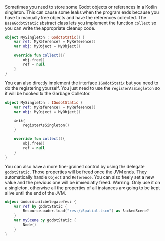 Sometimes you need to store some Godot objects or references in a Kotlin singleton. This can cause some leaks when the program ends because you have to manually free objects and have the references collected. The `BaseGodotStatic` abstract class lets you implement the function `collect` so you can write the appropriate cleanup code.

```kotlin
object MySingleton : GodotStatic() {
    var ref: MyReference? = MyReference()
    var obj: MyObject = MyObject()

    override fun collect(){
        obj.free()
        ref = null
    }
}
```

You can also directly implement the interface `IGodotStatic` but you need to do the registering yourself. You just need to use the `registerAsSingleton` so it will be hooked to the Garbage Collector. 

```kotlin
object MySingleton : IGodotStatic {
    var ref: MyReference? = MyReference()
    var obj: MyObject = MyObject()

    init{
        registerAsSingleton()
    }

    override fun collect(){
        obj.free()
        ref = null
    }
}
```

You can also have a more fine-grained control by using the delegate `godotStatic`. Those properties will be freed once the JVM ends. They automatically handle `Object` and `Reference`. You can also freely set a new value and the previous one will be immediatly freed.
Warning: Only use it on a singleton, otherwise all the properties of all instances are going to be kept alive until the end of the JVM.

```kotlin
object GodotStaticDelegateTest {
    var ref by godotStatic {
        ResourceLoader.load("res://Spatial.tscn") as PackedScene?
    }
    var myScene by godotStatic {
        Node()
    }
}
```